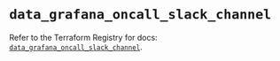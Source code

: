# `data_grafana_oncall_slack_channel`

Refer to the Terraform Registry for docs: [`data_grafana_oncall_slack_channel`](https://registry.terraform.io/providers/grafana/grafana/3.15.3/docs/data-sources/oncall_slack_channel).
